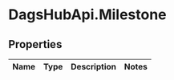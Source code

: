 # DagsHubApi.Milestone

## Properties
Name | Type | Description | Notes
------------ | ------------- | ------------- | -------------
